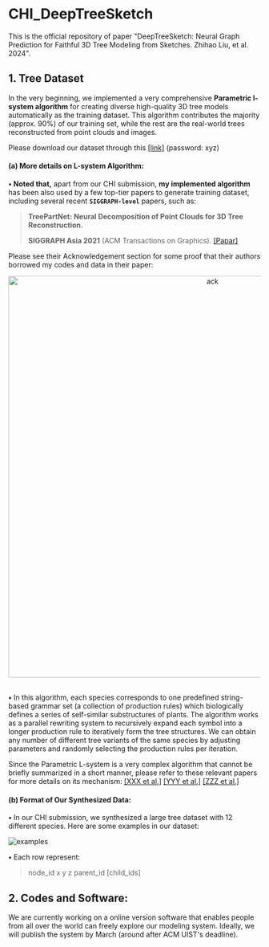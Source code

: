 # CHI_DeepTreeSketch

This is the official repository of paper "DeepTreeSketch: Neural Graph Prediction for Faithful 3D Tree Modeling from Sketches. Zhihao Liu, et al. 2024".

## 1. Tree Dataset
In the very beginning, we implemented a very comprehensive **Parametric l-system algorithm** for creating diverse high-quality 3D tree models automatically as the training dataset. 
This algorithm contributes the majority (approx. 90%) of our training set, while the rest are the real-world trees reconstructed from point clouds and images.

Please download our dataset through this [[link]](https://vcc.tech/research/2021/TreePartNet)  (password: xyz)

#### (a) More details on L-system Algorithm:
**$\bullet$ Noted that,** apart from our CHI submission, **my implemented algorithm** has been also used by a few top-tier papers to generate training dataset, including several recent **``SIGGRAPH-level``** papers, such as:

> **TreePartNet: Neural Decomposition of Point Clouds for 3D Tree Reconstruction.**
>
> **SIGGRAPH Asia 2021** (ACM Transactions on Graphics). [[Papar]](https://vcc.tech/research/2021/TreePartNet) 


Please see their Acknowledgement section for some proof that their authors borrowed my codes and data in their paper:

<div align=center>
<img src="https://github.com/RyuZhihao123/CHI_DeepTreeSketch/blob/main/Figures/0-ack.png" width = "800" alt="ack" align=center />
</div>
<br/>

**$\bullet$** In this algorithm, each species corresponds to one predefined string-based grammar set (a collection of production rules) which biologically defines a series of self-similar substructures of plants. 
The algorithm works as a parallel rewriting system to recursively expand each symbol into a longer production rule to iteratively form the tree structures.
We can obtain any number of different tree variants of the same species by adjusting parameters and randomly selecting the production rules per iteration. 

Since the Parametric L-system is a very complex algorithm that cannot be briefly summarized in a short manner, please refer to these relevant papers for more details on its mechanism:
[[XXX et al.]](https://vcc.tech/research/2021/TreePartNet)  [[YYY et al.]](https://vcc.tech/research/2021/TreePartNet) [[ZZZ et al.]](https://vcc.tech/research/2021/TreePartNet) 


#### (b) Format of Our Synthesized Data:
**$\bullet$** In our CHI submission, we synthesized a large tree dataset with 12 different species. Here are some examples in our dataset:

![examples](https://github.com/RyuZhihao123/CHI_DeepTreeSketch/blob/main/Figures/1-tree-exps-1.png)


**$\bullet$** Each row represent:

> node_id x y z parent_id [child_ids]


## 2. Codes and Software:

We are currently working on a online version software that enables people from all over the world can freely explore our modeling system.
Ideally, we will publish the system by March (around after ACM UIST's deadline).
